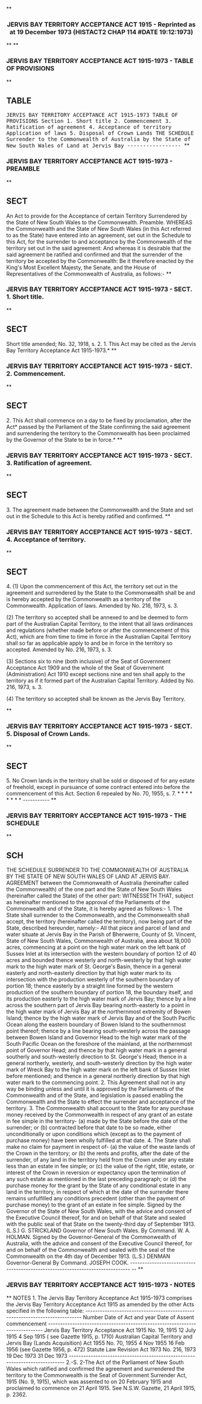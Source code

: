 **<b>

### <center><name>JERVIS BAY TERRITORY ACCEPTANCE ACT 1915 - Reprinted as at 19 December 1973 (HISTACT2 CHAP 114 #DATE 19:12:1973) </name></center>
</b>** 
**<b>

### <name>JERVIS BAY TERRITORY ACCEPTANCE ACT 1915-1973 - TABLE OF PROVISIONS </name>
</b>** 

## TABLE
<tables> <tt><lf>                     JERVIS  BAY  TERRITORY  ACCEPTANCE  ACT<lf> <lf>                                    1915-1973<lf> <lf>                              TABLE  OF  PROVISIONS<lf> Section<lf>   1\.        Short title<lf>   2\.        Commencement<lf>   3\.        Ratification of agreement<lf>   4\.        Acceptance of territory<lf>             Application of laws<lf>   5\.        Disposal of Crown Lands<lf> <lf>                                  THE  SCHEDULE<lf> Surrender to the Commonwealth of Australia by the State of New South Wales of<lf>                                Land at Jervis Bay<lf> <lf>                                -----------------<lf> </lf></lf></lf></lf></lf></lf></lf></lf></lf></lf></lf></lf></lf></lf></lf></lf></lf></lf></lf></tt></tables>
**<b>

### <name>JERVIS BAY TERRITORY ACCEPTANCE ACT 1915-1973 - PREAMBLE </name>
</b>** 

## SECT
<sect> An Act to provide for the Acceptance of certain Territory Surrendered by the State of New South Wales to the Commonwealth.<lf> Preamble. WHEREAS the Commonwealth and the State of New South Wales (in this Act referred to as the State) have entered into an agreement, set out in the Schedule to this Act, for the surrender to and acceptance by the Commonwealth of the territory set out in the said agreement: And whereas it is desirable that the said agreement be ratified and confirmed and that the surrender of the territory be accepted by the Commonwealth: Be it therefore enacted by the King's Most Excellent Majesty, the Senate, and the House of Representatives of the Commonwealth of Australia, as follows:-<lf> </lf></lf></sect>
**<b>

### <name>JERVIS BAY TERRITORY ACCEPTANCE ACT 1915-1973 - SECT. 1\. Short title. </name>
</b>** 

## SECT
<sect> Short title amended; No. 32, 1918, s. 2.<lf>   1\. This Act may be cited as the Jervis Bay Territory Acceptance Act 1915-1973.*<lf> </lf></lf></sect>
**<b>

### <name>JERVIS BAY TERRITORY ACCEPTANCE ACT 1915-1973 - SECT. 2\. Commencement. </name>
</b>** 

## SECT
<sect>   2\. This Act shall commence on a day to be fixed by proclamation, after the Act* passed by the Parliament of the State confirming the said agreement and surrendering the territory to the Commonwealth has been proclaimed by the Governor of the State to be in force.*<lf> </lf></sect>
**<b>

### <name>JERVIS BAY TERRITORY ACCEPTANCE ACT 1915-1973 - SECT. 3\. Ratification of agreement. </name>
</b>** 

## SECT
<sect>   3\. The agreement made between the Commonwealth and the State and set out in the Schedule to this Act is hereby ratified and confirmed.<lf> </lf></sect>
**<b>

### <name>JERVIS BAY TERRITORY ACCEPTANCE ACT 1915-1973 - SECT. 4\. Acceptance of territory. </name>
</b>** 

## SECT
<sect>   4\. (1) Upon the commencement of this Act, the territory set out in the agreement and surrendered by the State to the Commonwealth shall be and is hereby accepted by the Commonwealth as a territory of the Commonwealth.<lf> Application of laws.<lf> Amended by No. 216, 1973, s. 3\. 

  (2) The territory so accepted shall be annexed to and be deemed to form part of the Australian Capital Territory, to the intent that all laws ordinances and regulations (whether made before or after the commencement of this Act), which are from time to time in force in the Australian Capital Territory shall so far as applicable apply to and be in force in the territory so accepted.<lf> Amended by No. 216, 1973, s. 3\. <p>  (3) Sections six to nine (both inclusive) of the Seat of Government Acceptance Act 1909 and the whole of the Seat of Government (Administration) Act 1910 except sections nine and ten shall apply to the territory as if it formed part of the Australian Capital Territory.<lf> Added by No. 216, 1973, s. 3\. <p>  (4) The territory so accepted shall be known as the Jervis Bay Territory.<lf> </lf></p></lf></p></lf>
</lf></lf></sect>
**<b>

### <name>JERVIS BAY TERRITORY ACCEPTANCE ACT 1915-1973 - SECT. 5\. Disposal of Crown Lands. </name>
</b>** 

## SECT
<sect>   5\. No Crown lands in the territory shall be sold or disposed of for any estate of freehold, except in pursuance of some contract entered into before the commencement of this Act.<lf> Section 6 repealed by No. 70, 1955, s. 7.<lf>                          *   *   *   *   *   *   *   *<lf> <lf>                                   -----------<lf> </lf></lf></lf></lf></lf></sect>
**<b>

### <name>JERVIS BAY TERRITORY ACCEPTANCE ACT 1915-1973 - THE SCHEDULE </name>
</b>** 

## SCH
<sch> <lf>                                  THE  SCHEDULE<lf> SURRENDER  TO  THE  COMMONWEALTH  OF  AUSTRALIA  BY  THE  STATE  OF  NEW SOUTH <lf>                        WALES  OF  LAND  AT  JERVIS  BAY.<lf> AGREEMENT between the Commonwealth of Australia (hereinafter called the Commonwealth) of the one part and the State of New South Wales (hereinafter called the State) of the other part:<lf> WITNESSETH THAT, subject as hereinafter mentioned to the approval of the Parliaments of the Commonwealth and of the State, it is hereby agreed as follows:-<lf> <lf>   1\. The State shall surrender to the Commonwealth, and the Commonwealth shall accept, the territory (hereinafter called the territory), now being part of the State, described hereunder, namely:-<lf> <lf>   All that piece and parcel of land and water situate at Jervis Bay in the Parish of Bherwerre, County of St. Vincent, State of New South Wales, Commonwealth of Australia, area about 18,000 acres, commencing at a point on the high water mark on the left bank of Sussex Inlet at its intersection with the western boundary of portion 12 of 40 acres and bounded thence westerly and north-westerly by that high water mark to the high water mark of St. George's Basin, thence in a general easterly and north-easterly direction by that high water mark to its intersection with the production westerly of the southern boundary of portion 18; thence easterly by a straight line formed by the western production of the southern boundary of portion 18, the boundary itself, and its production easterly to the high water mark of Jervis Bay; thence by a line across the southern part of Jervis Bay bearing north-easterly to a point in the high water mark of Jervis Bay at the northernmost extremity of Bowen Island; thence by the high water mark of Jervis Bay and of the South Pacific Ocean along the eastern boundary of Bowen Island to the southernmost point thereof; thence by a line bearing south-westerly across the passage between Bowen Island and Governor Head to the high water mark of the South Pacific Ocean on the foreshore of the mainland, at the northernmost point of Governor Head; and thence by that high water mark in a general southerly and south-westerly direction to St. George's Head; thence in a general northerly, westerly, and south-westerly direction by the high water mark of Wreck Bay to the high water mark on the left bank of Sussex Inlet before mentioned; and thence in a general northerly direction by that high water mark to the commencing point.<lf> <lf>   2\. This Agreement shall not in any way be binding unless and until it is approved by the Parliaments of the Commonwealth and of the State, and legislation is passed enabling the Commonwealth and the State to effect the surrender and acceptance of the territory.<lf> <lf>   3\. The Commonwealth shall account to the State for any purchase money received by the Commonwealth in respect of any grant of an estate in fee simple in the territory-<lf> <lf>   (a)  made by the State before the date of the surrender; or<lf> <lf>   (b)  contracted before that date to be so made, either unconditionally or upon conditions which (except as to the payment of purchase money) have been wholly fulfilled at that date.<lf> <lf>   4\. The State shall make no claim for payment in respect of-<lf> <lf>   (a)  the value of the waste lands of the Crown in the territory; or<lf> <lf>   (b)  the rents and profits, after the date of the surrender, of any land in the territory held from the Crown under any estate less than an estate in fee simple; or<lf> <lf>   (c)  the value of the right, title, estate, or interest of the Crown in reversion or expectancy upon the termination of any such estate as mentioned in the last preceding paragraph; or<lf> <lf>   (d)  the purchase money for the grant by the State of any conditional estate in any land in the territory, in respect of which at the date of the surrender there remains unfulfilled any conditions precedent (other than the payment of purchase money) to the grant of an estate in fee simple.<lf> Signed by the Governor of the State of New South Wales, with the advice and consent of the Executive Council thereof, for and on behalf of that State and sealed with the public seal of that State on the twenty-third day of September 1913.<lf> (L.S.)                                                  G.  STRICKLAND<lf>                                                  Governor of New South Wales. By Command.<lf>     W.  A.  HOLMAN.<lf> Signed by the Governor-General of the Commonwealth of Australia, with the advice and consent of the Executive Council thereof, for and on behalf of the Commonwealth and sealed with the seal of the Commonwealth on the 4th day of December 1913.<lf> (L.S.)                                                      DENMAN<lf>                                                        Governor-General By Command.<lf>     JOSEPH  COOK.<lf> ------------------------------------------------------------------------------ -- <lf> </lf></lf></lf></lf></lf></lf></lf></lf></lf></lf></lf></lf></lf></lf></lf></lf></lf></lf></lf></lf></lf></lf></lf></lf></lf></lf></lf></lf></lf></lf></lf></lf></lf></lf></lf></lf></lf></sch>
**<b>

### <name>JERVIS BAY TERRITORY ACCEPTANCE ACT 1915-1973 - NOTES </name>
</b>** <lf>                                      NOTES<lf> 1\.  The Jervis Bay Territory Acceptance Act 1915-1973 comprises the Jervis Bay Territory Acceptance Act 1915 as amended by the other Acts specified in the following table:<lf> ---------------------------------------------------------------------------- <lf> <lf>                                 Number                       Date of<lf>     Act                         and year        Date of<lf>                                                 Assent       commencement<lf> ---------------------------------------------------------------------------- <lf> <lf>     Jervis Bay Territory<lf>     Acceptance Act 1915         No. 19, 1915    12 July 1915 4 Sep 1915 ( see<lf>                                                              Gazette 1915, p.<lf>                                                              1710)<lf>     Australian Capital<lf>     Territory and Jervis Bay<lf>     (Lands Acquisition) Act<lf>     1955                        No. 70, 1955    4 Nov 1955   16 Feb 1956 (see<lf>                                                              Gazette 1956, p.<lf>                                                              472)<lf>     Statute Law Revision Act<lf>     1973                        No. 216, 1973   19 Dec 1973  31 Dec 1973<lf> ---------------------------------------------------------------------------- <lf> 2.-S. 2-The Act of the Parliament of New South Wales which ratified and confirmed the agreement and surrendered the territory to the Commonwealth is the Seat of Government Surrender Act, 1915 (No. 9, 1915), which was assented to on 20 February 1915 and proclaimed to commence on 21 April 1915\. See N.S.W. Gazette, 21 April 1915, p. 2362\. </lf></lf></lf></lf></lf></lf></lf></lf></lf></lf></lf></lf></lf></lf></lf></lf></lf></lf></lf></lf></lf></lf></lf>
